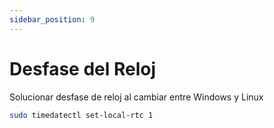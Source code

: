 ```yaml
---
sidebar_position: 9
---
```




# Desfase del Reloj

Solucionar desfase de reloj al cambiar entre Windows y Linux
```bash title="Ejecutar en terminal"
sudo timedatectl set-local-rtc 1
```